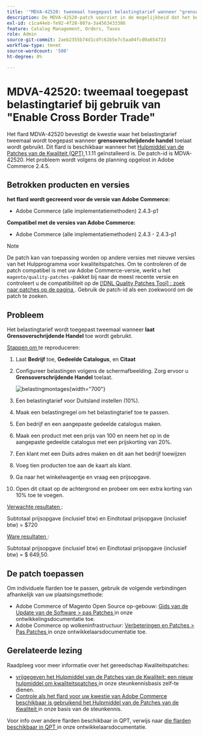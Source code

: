 ```yaml
---
title: '"MDVA-42520: tweemaal toegepast belastingtarief wanneer "grensoverschrijdende handel inschakelen" wordt gebruikt"'
description: De MDVA-42520-patch voorziet in de mogelijkheid dat het belastingtarief tweemaal wordt toegepast wanneer het **Grensoverschrijdende handel inschakelen* wordt gebruikt. Deze patch is beschikbaar wanneer [Quality Patches Tool (QPT)] (/help/announcements/adobe-commerce-announcements/magento-quality-patches-released-new-tool-to-self-serve-quality-patches.md) 1.1.11 is geïnstalleerd. De patch-id is MDVA-42520. Het probleem wordt volgens de planning opgelost in Adobe Commerce 2.4.5.
exl-id: c1ca44eb-fe92-4f28-807a-3a4563433386
feature: Catalog Management, Orders, Taxes
role: Admin
source-git-commit: 2aeb2355b74d1cdfc62b5e7c5aa04fcd0a654733
workflow-type: tm+mt
source-wordcount: '500'
ht-degree: 0%

---
```


# MDVA-42520: tweemaal toegepast belastingtarief bij gebruik van &quot;Enable Cross Border Trade&quot;

Het flard MDVA-42520 bevestigt de kwestie waar het belastingtarief tweemaal wordt toegepast wanneer **grensoverschrijdende handel** toelaat wordt gebruikt. Dit flard is beschikbaar wanneer het [ Hulpmiddel van de Patches van de Kwaliteit (QPT) ](/help/announcements/adobe-commerce-announcements/magento-quality-patches-released-new-tool-to-self-serve-quality-patches.md) 1.1.11 geïnstalleerd is. De patch-id is MDVA-42520. Het probleem wordt volgens de planning opgelost in Adobe Commerce 2.4.5.

## Betrokken producten en versies

**het flard wordt gecreeerd voor de versie van Adobe Commerce:**

* Adobe Commerce (alle implementatiemethoden) 2.4.3-p1

**Compatibel met de versies van Adobe Commerce:**

* Adobe Commerce (alle implementatiemethoden) 2.4.3 - 2.4.3-p1

>[!NOTE]
>
>De patch kan van toepassing worden op andere versies met nieuwe versies van het Hulpprogramma voor kwaliteitspatches. Om te controleren of de patch compatibel is met uw Adobe Commerce-versie, werkt u het `magento/quality-patches` -pakket bij naar de meest recente versie en controleert u de compatibiliteit op de [[!DNL Quality Patches Tool] : zoek naar patches op de pagina ](https://experienceleague.adobe.com/tools/commerce-quality-patches/index.html) . Gebruik de patch-id als een zoekwoord om de patch te zoeken.

## Probleem

Het belastingtarief wordt toegepast tweemaal wanneer **laat Grensoverschrijdende Handel** toe wordt gebruikt.

<u> Stappen om </u> te reproduceren:

1. Laat **Bedrijf** toe, **Gedeelde Catalogus**, en **Citaat**
1. Configureer belastingen volgens de schermafbeelding. Zorg ervoor u **Grensoverschrijdende Handel** toelaat.

   ![ belastingmontages ](/help/support-tools/patches-available-in-qpt-tool/assets/tax_settings_1.png){width="700"}

1. Een belastingtarief voor Duitsland instellen (10%).
1. Maak een belastingregel om het belastingtarief toe te passen.
1. Een bedrijf en een aangepaste gedeelde catalogus maken.
1. Maak een product met een prijs van 100 en neem het op in de aangepaste gedeelde catalogus met een prijskorting van 20%.
1. Een klant met een Duits adres maken en dit aan het bedrijf toewijzen
1. Voeg tien producten toe aan de kaart als klant.
1. Ga naar het winkelwagentje en vraag een prijsopgave.
1. Open dit citaat op de achtergrond en probeer om een extra korting van 10% toe te voegen.

<u> Verwachte resultaten </u>:

Subtotaal prijsopgave (inclusief btw) en Eindtotaal prijsopgave (inclusief btw) = $720

<u> Ware resultaten </u>:

Subtotaal prijsopgave (inclusief btw) en Eindtotaal prijsopgave (inclusief btw) = $ 649,50.

## De patch toepassen

Om individuele flarden toe te passen, gebruik de volgende verbindingen afhankelijk van uw plaatsingsmethode:

* Adobe Commerce of Magento Open Source op-gebouw: [ Gids van de Update van de Software > pas Patches ](https://experienceleague.adobe.com/en/docs/commerce-operations/tools/quality-patches-tool/usage) in onze ontwikkelingsdocumentatie toe.
* Adobe Commerce op wolkeninfrastructuur: [ Verbeteringen en Patches > Pas Patches ](https://experienceleague.adobe.com/en/docs/commerce-cloud-service/user-guide/develop/upgrade/apply-patches) in onze ontwikkelaarsdocumentatie toe.

## Gerelateerde lezing

Raadpleeg voor meer informatie over het gereedschap Kwaliteitspatches:

* [ vrijgegeven het Hulpmiddel van de Patches van de Kwaliteit: een nieuw hulpmiddel om kwaliteitspatches ](/help/announcements/adobe-commerce-announcements/magento-quality-patches-released-new-tool-to-self-serve-quality-patches.md) in onze steunkennisbasis zelf-te dienen.
* [ Controle als het flard voor uw kwestie van Adobe Commerce beschikbaar is gebruikend het Hulpmiddel van de Patches van de Kwaliteit ](/help/support-tools/patches-available-in-qpt-tool/check-patch-for-magento-issue-with-magento-quality-patches.md) in onze basis van de steunkennis.

Voor info over andere flarden beschikbaar in QPT, verwijs naar [ die flarden beschikbaar in QPT ](https://experienceleague.adobe.com/tools/commerce-quality-patches/index.html) in onze ontwikkelaarsdocumentatie.
